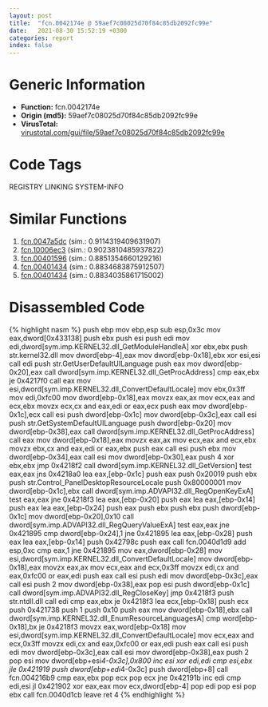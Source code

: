 ```yaml
---
layout: post
title:  "fcn.0042174e @ 59aef7c08025d70f84c85db2092fc99e"
date:   2021-08-30 15:52:19 +0300
categories: report
index: false
---
```


# Generic Information
- **Function:** fcn.0042174e
- **Origin (md5):** 59aef7c08025d70f84c85db2092fc99e
- **VirusTotal:** [virustotal.com/gui/file/59aef7c08025d70f84c85db2092fc99e][virustotal_ref]

# Code Tags
<span class="tag" id="REGISTRY">REGISTRY</span>
<span class="tag" id="LINKING">LINKING</span>
<span class="tag" id="SYSTEM-INFO">SYSTEM-INFO</span>


# Similar Functions

1. [fcn.0047a5dc][similar_1_ref] (sim.: 0.9114319409631907)
2. [fcn.10006ec3][similar_2_ref] (sim.: 0.9023810485937822)
3. [fcn.00401596][similar_3_ref] (sim.: 0.8851354660129216)
4. [fcn.00401434][similar_4_ref] (sim.: 0.8834683875912507)
5. [fcn.00401434][similar_5_ref] (sim.: 0.8834035861715002)


# Disassembled Code

{% highlight nasm %}
push ebp
mov ebp,esp
sub esp,0x3c
mov eax,dword[0x433138]
push ebx
push esi
push edi
mov edi,dword[sym.imp.KERNEL32.dll_GetModuleHandleA]
xor ebx,ebx
push str.kernel32.dll
mov dword[ebp-4],eax
mov dword[ebp-0x18],ebx
xor esi,esi
call edi
push str.GetUserDefaultUILanguage
push eax
mov dword[ebp-0x20],eax
call dword[sym.imp.KERNEL32.dll_GetProcAddress]
cmp eax,ebx
je 0x4217f0
call eax
mov esi,dword[sym.imp.KERNEL32.dll_ConvertDefaultLocale]
mov ebx,0x3ff
mov edi,0xfc00
mov dword[ebp-0x18],eax
movzx eax,ax
mov ecx,eax
and ecx,ebx
movzx ecx,cx
and eax,edi
or eax,ecx
push eax
mov dword[ebp-0x1c],ecx
call esi
push dword[ebp-0x1c]
mov dword[ebp-0x3c],eax
call esi
push str.GetSystemDefaultUILanguage
push dword[ebp-0x20]
mov dword[ebp-0x38],eax
call dword[sym.imp.KERNEL32.dll_GetProcAddress]
call eax
mov dword[ebp-0x18],eax
movzx eax,ax
mov ecx,eax
and ecx,ebx
movzx ebx,cx
and eax,edi
or eax,ebx
push eax
call esi
push ebx
mov dword[ebp-0x34],eax
call esi
mov dword[ebp-0x30],eax
push 4
xor ebx,ebx
jmp 0x4218f2
call dword[sym.imp.KERNEL32.dll_GetVersion]
test eax,eax
jns 0x4218a0
lea eax,[ebp-0x1c]
push eax
push 0x20019
push ebx
push str.Control_PanelDesktopResourceLocale
push 0x80000001
mov dword[ebp-0x1c],ebx
call dword[sym.imp.ADVAPI32.dll_RegOpenKeyExA]
test eax,eax
jne 0x4218f3
lea eax,[ebp-0x20]
push eax
lea eax,[ebp-0x14]
push eax
lea eax,[ebp-0x24]
push eax
push ebx
push ebx
push dword[ebp-0x1c]
mov dword[ebp-0x20],0x10
call dword[sym.imp.ADVAPI32.dll_RegQueryValueExA]
test eax,eax
jne 0x421895
cmp dword[ebp-0x24],1
jne 0x421895
lea eax,[ebp-0x28]
push eax
lea eax,[ebp-0x14]
push 0x42798c
push eax
call fcn.0040d1d9
add esp,0xc
cmp eax,1
jne 0x421895
mov eax,dword[ebp-0x28]
mov esi,dword[sym.imp.KERNEL32.dll_ConvertDefaultLocale]
mov dword[ebp-0x18],eax
movzx eax,ax
mov ecx,eax
and ecx,0x3ff
movzx edi,cx
and eax,0xfc00
or eax,edi
push eax
call esi
push edi
mov dword[ebp-0x3c],eax
call esi
push 2
mov dword[ebp-0x38],eax
pop esi
push dword[ebp-0x1c]
call dword[sym.imp.ADVAPI32.dll_RegCloseKey]
jmp 0x4218f3
push str.ntdll.dll
call edi
cmp eax,ebx
je 0x4218f3
lea ecx,[ebp-0x18]
push ecx
push 0x421738
push 1
push 0x10
push eax
mov dword[ebp-0x18],ebx
call dword[sym.imp.KERNEL32.dll_EnumResourceLanguagesA]
cmp word[ebp-0x18],bx
je 0x4218f3
movzx eax,word[ebp-0x18]
mov esi,dword[sym.imp.KERNEL32.dll_ConvertDefaultLocale]
mov ecx,eax
and ecx,0x3ff
movzx edi,cx
and eax,0xfc00
or eax,edi
push eax
call esi
push edi
mov dword[ebp-0x3c],eax
call esi
mov dword[ebp-0x38],eax
push 2
pop esi
mov dword[ebp+esi*4-0x3c],0x800
inc esi
xor edi,edi
cmp esi,ebx
jle 0x421919
push dword[ebp+edi*4-0x3c]
push dword[ebp+8]
call fcn.004216b9
cmp eax,ebx
pop ecx
pop ecx
jne 0x42191b
inc edi
cmp edi,esi
jl 0x421902
xor eax,eax
mov ecx,dword[ebp-4]
pop edi
pop esi
pop ebx
call fcn.0040d1cb
leave
ret 4
{% endhighlight %}


[similar_1_ref]: /report/fcn.0047a5dc@b3771987fba16f4fba07d1109ec72c76
[similar_2_ref]: /report/fcn.10006ec3@a0ac129ff3ea4c0dfa9529c259a9502c
[similar_3_ref]: /report/fcn.00401596@ca0b3b300c37cf83aa8195cdd053964b
[similar_4_ref]: /report/fcn.00401434@0bc7b0c0f20af0c7cbb54d93e11d9717
[similar_5_ref]: /report/fcn.00401434@024d69b3dfb503973cce5c1700f282aa
[virustotal_ref]: https://www.virustotal.com/gui/file/59aef7c08025d70f84c85db2092fc99e